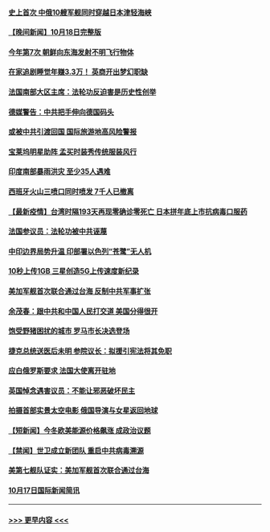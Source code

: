 #### [史上首次 中俄10艘军舰同时穿越日本津轻海峡](../pages/prog202/a103246581.md?t=10191201) 
#### [【晚间新闻】10月18日完整版](../pages/prog202/a103246571.md?t=10191201) 
#### [今年第7次 朝鲜向东海发射不明飞行物体](../pages/prog202/a103246556.md?t=10191201) 
#### [在家追剧睡觉年赚3.3万！ 英商开出梦幻职缺](../pages/prog202/a103245990.md?t=10191201) 
#### [法国南部大区主席：法轮功反迫害是历史性创举](../pages/prog202/a103246483.md?t=10191201) 
#### [德媒警告：中共把手伸向德国码头](../pages/prog202/a103246334.md?t=10191201) 
#### [或被中共引渡回国 国际旅游地高风险警报](../pages/prog202/a103246310.md?t=10191201) 
#### [宝莱坞明星助阵 孟买时装秀传统服装风行](../pages/prog202/a103246279.md?t=10191201) 
#### [印度南部暴雨洪灾 至少35人遇难](../pages/prog202/a103246259.md?t=10191201) 
#### [西班牙火山三喷口同时喷发 7千人已撤离](../pages/prog202/a103246250.md?t=10191201) 
#### [【最新疫情】台湾时隔193天再现零确诊零死亡 日本拼年底上市抗病毒口服药](../pages/prog202/a103246112.md?t=10191201) 
#### [法国参议员：法轮功被中共诬蔑](../pages/prog202/a103246004.md?t=10191201) 
#### [中印边界局势升温 印部署以色列“苍鹭”无人机](../pages/prog202/a103245905.md?t=10191201) 
#### [10秒上传1GB 三星创造5G上传速度新纪录](../pages/prog202/a103245894.md?t=10191201) 
#### [美加军舰首次联合通过台海 反制中共军事扩张](../pages/prog202/a103245819.md?t=10191201) 
#### [余茂春：跟中共和中国人民打交道 美国分得很开](../pages/prog202/a103245722.md?t=10191201) 
#### [饱受野猪困扰的城市 罗马市长决选登场](../pages/prog202/a103245686.md?t=10191201) 
#### [捷克总统送医后未明 参院议长：拟援引宪法将其免职](../pages/prog202/a103245672.md?t=10191201) 
#### [应白俄罗斯要求 法国大使离开驻地](../pages/prog202/a103245652.md?t=10191201) 
#### [英国悼念遇害议员：不能让邪恶破坏民主](../pages/prog202/a103245533.md?t=10191201) 
#### [拍摄首部实景太空电影 俄国导演与女星返回地球](../pages/prog202/a103245521.md?t=10191201) 
#### [【短新闻】今冬欧美能源价格飙涨 成政治议题](../pages/prog202/a103245345.md?t=10191201) 
#### [【禁闻】世卫成立新团队 重启中共病毒溯源](../pages/prog202/a103245328.md?t=10191201) 
#### [美第七舰队证实：美加军舰首次联合通过台海](../pages/prog202/a103245353.md?t=10191201) 
#### [10月17日国际新闻简讯](../pages/prog202/a103245370.md?t=10191201) 

----
#### [ >>> 更早内容 <<< ](../indexes/prog202-earlier.md)
